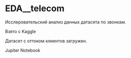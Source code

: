 # EDA__telecom

Исслеровательский анализ данных датасета по звонкам.

Взято с Kaggle

Датасет c оттоком клиентов загружен.

Jupiter Notebook
